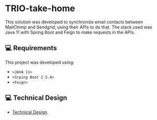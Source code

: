# TRIO-take-home

This solution was developed to synchronize email contacts between MailChimp and Sendgrid, using their APIs to do that. The stack used was Java 11 with Spring Boot and Feign to make requests in the APIs.

## 💻 Requirements

This project was developed using:
* `<JAVA 11>`
* `<Srping Boot 2.5.4>`
* `<Feign>`

## 💻 Technical Design
* [Technical Design](https://docs.google.com/document/d/1ruRdWGo6QdgYknntwt41pOtbRfP5fDusxzF6iHuhzDE/edit?usp=sharing).

